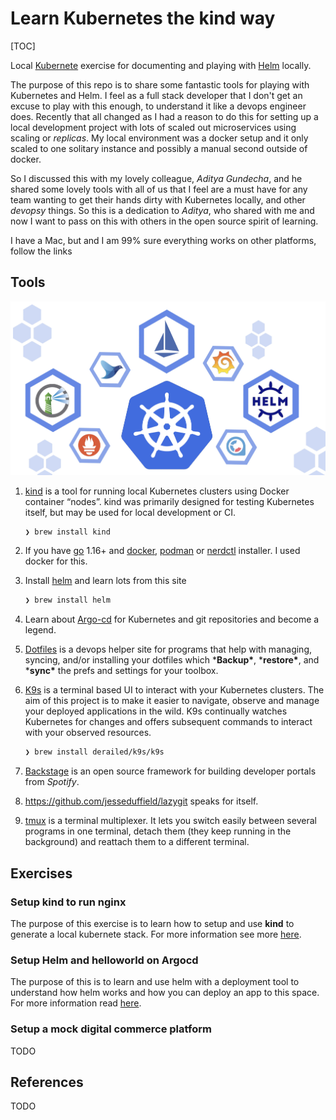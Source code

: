# Learn Kubernetes the kind way	

[TOC]

Local [Kubernete](https://kubernetes.io/) exercise for documenting and playing with [Helm](https://helm.sh/) locally.

The purpose of this repo is to share some fantastic tools for playing with Kubernetes and Helm. I feel as a full stack developer that I don't get an excuse to play with this enough, to understand it like a devops engineer does. Recently that all changed as I had a reason to do this for setting up a local development project with lots  of scaled out microservices using scaling or *replicas*. My local environment was a docker setup and it only scaled to one solitary instance and possibly a manual second outside of docker. 

So I discussed this with my lovely colleague, *Aditya Gundecha*, and he shared some lovely tools with all of us that I feel are a must have for any team wanting to get their hands dirty with Kubernetes locally, and other *devopsy* things. So this is a dedication to *Aditya*, who shared with me and now I want to pass on this with others in the open source spirit of learning.

I have a Mac, but and I am 99% sure everything works on other platforms, follow the links

## Tools

![Kube tools](assets/kubetools.png)

1. [kind](https://sigs.k8s.io/kind) is a tool for running local Kubernetes clusters using Docker container “nodes”.
   kind was primarily designed for testing Kubernetes itself, but may be used for local development or CI.

   ```bash
   ❯ brew install kind
   ```

2. If you have [go](https://golang.org/) 1.16+ and [docker](https://www.docker.com/), [podman](https://podman.io/) or [nerdctl](https://github.com/containerd/nerdctl) installer. I used docker for this.

3. Install [helm](https://helm.sh/) and learn lots from this site

   ```bash
   ❯ brew install helm
   ```

4. Learn about [Argo-cd](https://argo-cd.readthedocs.io/en/stable/getting_started/) for Kubernetes and git repositories and become a legend.

5. [Dotfiles](https://dotfiles.github.io/) is a devops helper site for programs that help with managing, syncing, and/or installing your dotfiles which ***Backup\***, ***restore\***, and ***sync\*** the prefs and settings for your toolbox. 

6. [K9s](https://k9scli.io/) is a terminal based UI to interact with your Kubernetes clusters. The aim of this project is to make it easier to navigate, observe and manage your deployed applications in the wild. K9s continually watches Kubernetes for changes and offers subsequent commands to interact with your observed resources.

   ```bash
   ❯ brew install derailed/k9s/k9s
   ```

   

7. [Backstage](https://backstage.io/demos/) is an open source framework for building developer portals from *Spotify*.

8. https://github.com/jesseduffield/lazygit speaks for itself.

9. [tmux](https://github.com/tmux/tmux/wiki) is a terminal multiplexer. It lets you switch easily between several programs in one terminal, detach them (they keep running in the background) and reattach them to a different terminal.  

## Exercises

### Setup kind to run nginx

The purpose of this exercise is to learn how to setup and use **kind** to generate a local kubernete stack. For more information see more [here](learn-kind.md).

### Setup Helm and helloworld on Argocd

The purpose of this is to learn and use helm with a deployment tool to understand how helm works and how you can deploy an app to this space. For more information read [here](helm-argocd-helloworld.md).

### Setup a mock digital commerce platform

TODO

## References

TODO
